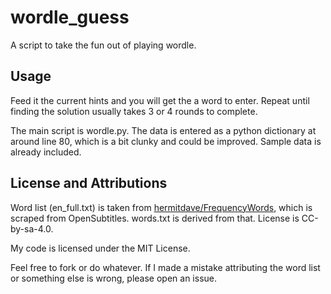 # wordle_guess
A script to take the fun out of playing wordle.

## Usage
Feed it the current hints and you will get the a word to enter. Repeat until finding the solution usually takes 3 or 4 rounds to complete.

The main script is wordle.py. The data is entered as a python dictionary at around line 80, which is a bit clunky and could be improved. Sample data is already included.

## License and Attributions
Word list (en_full.txt) is taken from [hermitdave/FrequencyWords](https://github.com/hermitdave/FrequencyWords), which is scraped from OpenSubtitles. words.txt is derived from that. License is CC-by-sa-4.0.

My code is licensed under the MIT License. 

Feel free to fork or do whatever. If I made a mistake attributing the word list or something else is wrong, please open an issue.
